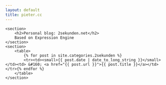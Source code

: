 ```yaml
---
layout: default
title: pieter.cc
---
```


<div id="content">

	<section>
		<h2>Personal blog: 2sekunden.net</h2>
		Based on Expression Engine
	</section>
	<section>
		<table>
			{% for post in site.categories.2sekunden %}
			<tr><td><small>{{ post.date | date_to_long_string }}</small></td><td> &#160; <a href="{{ post.url }}">{{ post.title }}</a></td></tr>{% endfor %}
		</table>
	</section>
</div>